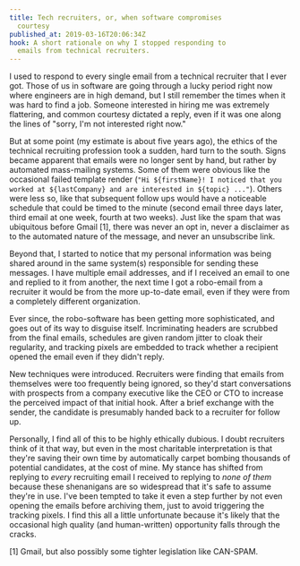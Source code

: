 ```yaml
---
title: Tech recruiters, or, when software compromises
  courtesy
published_at: 2019-03-16T20:06:34Z
hook: A short rationale on why I stopped responding to
  emails from technical recruiters.
---
```


I used to respond to every single email from a technical
recruiter that I ever got. Those of us in software are
going through a lucky period right now where engineers are
in high demand, but I still remember the times when it was
hard to find a job. Someone interested in hiring me was
extremely flattering, and common courtesy dictated a reply,
even if it was one along the lines of "sorry, I'm not
interested right now."

But at some point (my estimate is about five years ago),
the ethics of the technical recruiting profession took a
sudden, hard turn to the south. Signs became apparent that
emails were no longer sent by hand, but rather by automated
mass-mailing systems. Some of them were obvious like the
occasional failed template render (`"Hi ${firstName}! I
noticed that you worked at ${lastCompany} and are
interested in ${topic} ..."`). Others were less so, like
that subsequent follow ups would have a noticeable schedule
that could be timed to the minute (second email three days
later, third email at one week, fourth at two weeks). Just
like the spam that was ubiquitous before Gmail [1], there
was never an opt in, never a disclaimer as to the automated
nature of the message, and never an unsubscribe link.

Beyond that, I started to notice that my personal
information was being shared around in the same system(s)
responsible for sending these messages. I have multiple
email addresses, and if I received an email to one and
replied to it from another, the next time I got a
robo-email from a recruiter it would be from the more
up-to-date email, even if they were from a completely
different organization.

Ever since, the robo-software has been getting more
sophisticated, and goes out of its way to disguise itself.
Incriminating headers are scrubbed from the final emails,
schedules are given random jitter to cloak their
regularity, and tracking pixels are embedded to track
whether a recipient opened the email even if they didn't
reply.

New techniques were introduced. Recruiters were finding
that emails from themselves were too frequently being
ignored, so they'd start conversations with prospects from
a company executive like the CEO or CTO to increase the
perceived impact of that initial hook. After a brief
exchange with the sender, the candidate is presumably
handed back to a recruiter for follow up.

Personally, I find all of this to be highly ethically
dubious. I doubt recruiters think of it that way, but even
in the most charitable interpretation is that they're
saving their own time by automatically carpet bombing
thousands of potential candidates, at the cost of mine.
My stance has shifted from replying to *every* recruiting
email I received to replying to *none of them* because
these shenanigans are so widespread that it's safe to
assume they're in use. I've been tempted to take it even a
step further by not even opening the emails before
archiving them, just to avoid triggering the tracking
pixels. I find this all a little unfortunate because it's
likely that the occasional high quality (and human-written)
opportunity falls through the cracks.

[1] Gmail, but also possibly some tighter legislation like
CAN-SPAM.
